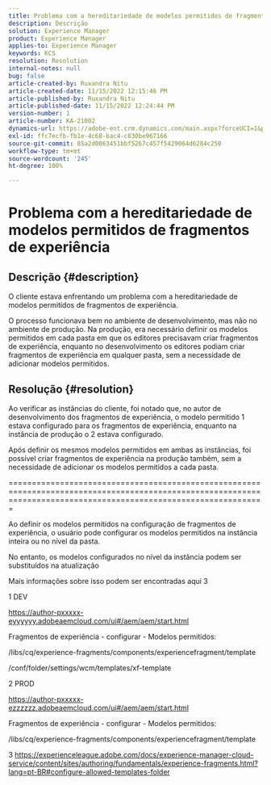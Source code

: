 ```yaml
---
title: Problema com a hereditariedade de modelos permitidos de fragmentos de experiência
description: Descrição
solution: Experience Manager
product: Experience Manager
applies-to: Experience Manager
keywords: KCS
resolution: Resolution
internal-notes: null
bug: false
article-created-by: Ruxandra Nitu
article-created-date: 11/15/2022 12:15:46 PM
article-published-by: Ruxandra Nitu
article-published-date: 11/15/2022 12:24:44 PM
version-number: 1
article-number: KA-21002
dynamics-url: https://adobe-ent.crm.dynamics.com/main.aspx?forceUCI=1&pagetype=entityrecord&etn=knowledgearticle&id=4220bf37-df64-ed11-9561-6045bd006079
exl-id: ffc7ecfb-fb1e-4c68-bac4-c830be967166
source-git-commit: 85a2d0063451bbf5267c457f5429064d6284c250
workflow-type: tm+mt
source-wordcount: '245'
ht-degree: 100%

---
```


# Problema com a hereditariedade de modelos permitidos de fragmentos de experiência

## Descrição {#description}


O cliente estava enfrentando um problema com a hereditariedade de modelos permitidos de fragmentos de experiência.

O processo funcionava bem no ambiente de desenvolvimento, mas não no ambiente de produção.
Na produção, era necessário definir os modelos permitidos em cada pasta em que os editores precisavam criar fragmentos de experiência, enquanto no desenvolvimento os editores podiam criar fragmentos de experiência em qualquer pasta, sem a necessidade de adicionar modelos permitidos.


## Resolução {#resolution}


Ao verificar as instâncias do cliente, foi notado que, no autor de desenvolvimento dos fragmentos de experiência, o modelo permitido 1 estava configurado para os fragmentos de experiência, enquanto na instância de produção o 2 estava configurado.

Após definir os mesmos modelos permitidos em ambas as instâncias, foi possível criar fragmentos de experiência na produção também, sem a necessidade de adicionar os modelos permitidos a cada pasta.

===================================================================================================================================================================



Ao definir os modelos permitidos na configuração de fragmentos de experiência, o usuário pode configurar os modelos permitidos na instância inteira ou no nível da pasta.

No entanto, os modelos configurados no nível da instância podem ser substituídos na atualização

Mais informações sobre isso podem ser encontradas aqui 3



1 DEV

https://author-pxxxxx-eyyyyyy.adobeaemcloud.com/ui#/aem/aem/start.html

Fragmentos de experiência - configurar - Modelos permitidos:

/libs/cq/experience-fragments/components/experiencefragment/template

/conf/folder/settings/wcm/templates/xf-template


2 PROD

https://author-pxxxxx-ezzzzzz.adobeaemcloud.com/ui#/aem/aem/start.html

Fragmentos de experiência - configurar - Modelos permitidos:

/libs/cq/experience-fragments/components/experiencefragment/template



3 https://experienceleague.adobe.com/docs/experience-manager-cloud-service/content/sites/authoring/fundamentals/experience-fragments.html?lang=pt-BR#configure-allowed-templates-folder
